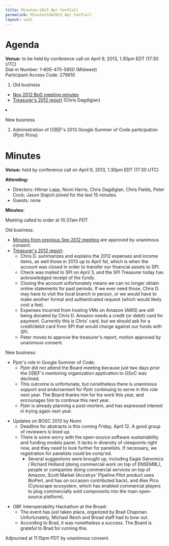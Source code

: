 ```yaml
---
title: Minutes:2013 Apr ConfCall
permalink: Minutes%3A2013_Apr_ConfCall
layout: wiki
---
```


# Agenda

**Venue:** to be held by conference call on April 9, 2013, 1.30pm EDT
(17:30 UTC)  
Dial-in Number: 1-605-475-5950 (Midwest)  
Participant Access Code: 279610

1.  Old business

- [ Nov 2012 BoD meeting minutes](Minutes:2012_Nov_ConfCall "wikilink")
- [ Treasurer's 2012
  report](Media:2012-OBF-Treasurers-Report.pdf "wikilink") (Chris
  Dagdigian)

<li>

New business

</li>

1.  Administration of O\|B\|F's 2013 Google Summer of Code participation
    (Pjotr Prins)

</ol>

# Minutes

**Venue:** held by conference call on April 9, 2013, 1.30pm EDT (17:30
UTC)

**Attending:**

- Directors: Hilmar Lapp, Nomi Harris, Chris Dagdigian, Chris Fields,
  Peter Cock; Jason Stajich joined for the last 15 minutes.
- Guests: none

**Minutes:**

Meeting called to order at 10.37am PDT

Old business:

- [ Minutes from previous Sep 2012
  meeting](Minutes:2012_Sep_ConfCall "wikilink") are approved by
  unanimous consent.
- [ Treasurer's 2012
  report](Media:2012-OBF-Treasurers-Report.pdf "wikilink"):
  - Chris D. summarizes and explains the 2012 expenses and income items,
    as well those in 2013 up to April 1st, which is when the account was
    closed in order to transfer our financial assets to SPI.
  - Check was mailed to SPI on April 3, and the SPI Treasurer today has
    acknowledged receipt of the funds.
  - Closing the account unfortunately means we can no longer obtain
    online statements for past periods. If we ever need those, Chris D.
    may have to visit the local branch in person, or we would have to
    make another formal and authenticated request (which would likely
    cost a fee).
  - Expenses incurred from hosting VMs on Amazon (AWS) are still being
    donated by Chris D. Amazon needs a credit (or debit) card for
    payment. Currently this is Chris' card, but we should ask for a
    credit/debit card from SPI that would charge against our funds with
    SPI.
  - Peter moves to approve the treasurer's report, motion approved by
    unanimous consent.

New business:

- Pjotr's role in Google Summer of Code:
  - Pjotr did not attend the Board meeting because just two days prior
    the O\|B\|F's mentoring organization application to GSoC was
    declined.
  - This outcome is unfortunate, but nonetheless there is unanimous
    support and endorsement for Pjotr continuing to serve in this role
    next year. The Board thanks him for his work this year, and
    encourages him to continue this next year.
  - Pjotr is already planning a post-mortem, and has expressed interest
    in trying again next year.

<!-- -->

- Updates on BOSC 2013 by Nomi:
  - Deadline for abstracts is this coming Friday, April 12. A good group
    of reviewers is lined up.
  - There is some worry with the open-source software sustainability and
    funding models panel. It lacks in diversity of viewpoints right now,
    and they need to look further for panelists. If necessary, we
    registration for panelists could be comp'ed.
    - Several suggestions were brought up, including Eagle Genomics /
      Richard Holland (doing commercial work on top of ENSEMBL), people
      or companies doing commercial services on top of Amazon, Scott
      Markel (Accelrys' Pipeline Pilot product uses BioPerl, and has on
      occasion contributed back), and Alex Pico (Cytoscape ecosystem,
      which has enabled commercial players to plug commercially sold
      components into the main open-source platform).

<!-- -->

- OBF Interoperability Hackathon at the Broad:
  - The event has just taken place, organized by Brad Chapman.
    Unfortunately, Michael Reich and Broad staff had to bow out.
  - According to Brad, it was nonetheless a success. The Board is
    grateful to Brad for running this.

Adjourned at 11.15pm PDT by unanimous consent.
